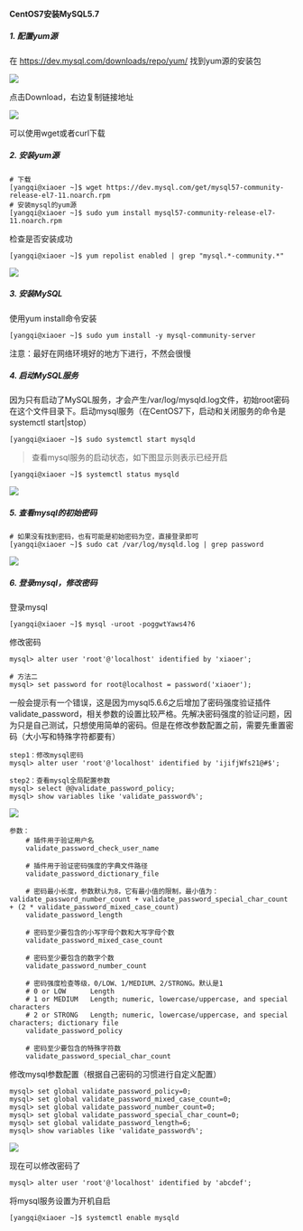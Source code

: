 #### CentOS7安装MySQL5.7

##### 1. 配置yum源

在 https://dev.mysql.com/downloads/repo/yum/ 找到yum源的安装包

![](http://typora-image.test.upcdn.net/images/20200809154415.png)

点击Download，右边复制链接地址

![](http://typora-image.test.upcdn.net/images/20200809154457.png)

可以使用wget或者curl下载

##### 2. 安装yum源

```shell
# 下载
[yangqi@xiaoer ~]$ wget https://dev.mysql.com/get/mysql57-community-release-el7-11.noarch.rpm
# 安装mysql的yum源
[yangqi@xiaoer ~]$ sudo yum install mysql57-community-release-el7-11.noarch.rpm
```

检查是否安装成功

```shell
[yangqi@xiaoer ~]$ yum repolist enabled | grep "mysql.*-community.*"
```

![](http://typora-image.test.upcdn.net/images/20200809155023.png)

##### 3. 安装MySQL

使用yum install命令安装

```shell
[yangqi@xiaoer ~]$ sudo yum install -y mysql-community-server
```

注意：最好在网络环境好的地方下进行，不然会很慢

##### 4. 启动MySQL服务

因为只有启动了MySQL服务，才会产生/var/log/mysqld.log文件，初始root密码在这个文件目录下。启动mysql服务（在CentOS7下，启动和关闭服务的命令是systemctl start|stop）

```shell
[yangqi@xiaoer ~]$ sudo systemctl start mysqld
```

> 查看mysql服务的启动状态，如下图显示则表示已经开启

```shell
[yangqi@xiaoer ~]$ systemctl status mysqld
```

![](http://typora-image.test.upcdn.net/images/20200809155020.png)

##### 5. 查看mysql的初始密码

```shell
# 如果没有找到密码，也有可能是初始密码为空，直接登录即可
[yangqi@xiaoer ~]$ sudo cat /var/log/mysqld.log | grep password
```

![](http://typora-image.test.upcdn.net/images/20200809155017.png)

##### 6. 登录mysql，修改密码

登录mysql

```shell
[yangqi@xiaoer ~]$ mysql -uroot -poggwtYaws4?6
```

修改密码

```mysql
mysql> alter user 'root'@'localhost' identified by 'xiaoer';
```

```mysql
# 方法二
mysql> set password for root@localhost = password('xiaoer');
```

一般会提示有一个错误，这是因为mysql5.6.6之后增加了密码强度验证插件validate_password，相关参数的设置比较严格。先解决密码强度的验证问题，因为只是自己测试，只想使用简单的密码。但是在修改参数配置之前，需要先重置密码（大小写和特殊字符都要有）

```mysql
step1：修改mysql密码
mysql> alter user 'root'@'localhost' identified by 'ijifjWfs21@#$';

step2：查看mysql全局配置参数
mysql> select @@validate_password_policy;
mysql> show variables like 'validate_password%';
```

![](http://typora-image.test.upcdn.net/images/20200809155014.png)

```mysql
参数：
	# 插件用于验证用户名
	validate_password_check_user_name
	
	# 插件用于验证密码强度的字典文件路径
	validate_password_dictionary_file

	# 密码最小长度，参数默认为8，它有最小值的限制，最小值为：validate_password_number_count + validate_password_special_char_count + (2 * validate_password_mixed_case_count)
	validate_password_length

	# 密码至少要包含的小写字母个数和大写字母个数
	validate_password_mixed_case_count

	# 密码至少要包含的数字个数
	validate_password_number_count

	# 密码强度检查等级，0/LOW、1/MEDIUM、2/STRONG。默认是1
	# 0 or LOW		Length
	# 1 or MEDIUM   Length; numeric, lowercase/uppercase, and special characters
	# 2 or STRONG   Length; numeric, lowercase/uppercase, and special characters; dictionary file
	validate_password_policy

	# 密码至少要包含的特殊字符数
	validate_password_special_char_count
```

修改mysql参数配置（根据自己密码的习惯进行自定义配置）

```mysql
mysql> set global validate_password_policy=0;
mysql> set global validate_password_mixed_case_count=0;
mysql> set global validate_password_number_count=0;
mysql> set global validate_password_special_char_count=0;
mysql> set global validate_password_length=6;
mysql> show variables like 'validate_password%';
```

![](http://typora-image.test.upcdn.net/images/20200809155009.png)

现在可以修改密码了

```shell
mysql> alter user 'root'@'localhost' identified by 'abcdef';
```

将mysql服务设置为开机自启

```shell
[yangqi@xiaoer ~]$ systemctl enable mysqld
```


